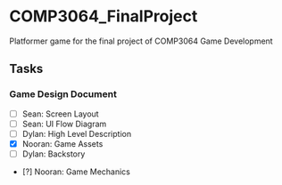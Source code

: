# COMP3064_FinalProject
Platformer game for the final project of COMP3064 Game Development

## Tasks

### Game Design Document
- [ ] Sean: Screen Layout 
- [ ] Sean: UI Flow Diagram
- [ ] Dylan: High Level Description
- [X] Nooran: Game Assets
- [ ] Dylan: Backstory
- [?] Nooran: Game Mechanics


